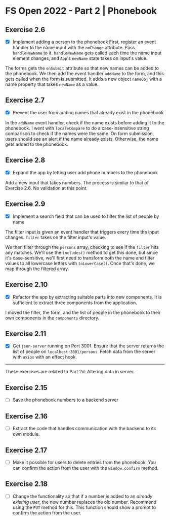 # FS Open 2022 - Part 2 | Phonebook

## Exercise 2.6

- [x] Implement adding a person to the phonebook
      First, register an event handler to the name input with the `onChange` attribute. Pass `handleNewName` to it. `handleNewName` gets called each time the name input element changes, and `App`'s `newName` state takes on input's value.

The forms gets the `onSubmit` attribute so that new names can be added to the phonebook. We then add the event handler `addName` to the form, and this gets called when the form is submitted. It adds a new object `nameObj` with a name property that takes `newName` as a value.

## Exercise 2.7

- [x] Prevent the user from adding names that already exist in the phonebook

In the `addName` event handler, check if the name exists before adding it to the phonebook. I went with `localeCompare` to do a case-insensitive string comparison to check if the names were the same. On form submission, users should see an alert if the name already exists. Otherwise, the name gets added to the phonebook.

## Exercise 2.8

- [x] Expand the app by letting user add phone numbers to the phonebook

Add a new input that takes numbers. The process is similar to that of Exercise 2.6. No validation at this point.

## Exercise 2.9

- [x] Implement a search field that can be used to filter the list of people by name

The filter input is given an event handler that triggers every time the input changes. `filter` takes on the filter input's value.

We then filter through the `persons` array, checking to see if the `filter` hits any matches. We'll use the `includes()` method to get this done, but since it's case-sensitive, we'll first need to transform both the name and filter values to all lowercase letters with `toLowerCase()`. Once that's done, we map through the filtered array.

## Exercise 2.10

- [x] Refactor the app by extracting suitable parts into new components. It is sufficient to extract three components from the application.

I moved the filter, the form, and the list of people in the phonebook to their own components in the `components` directory.

## Exercise 2.11

- [x] Get `json-server` running on Port 3001. Ensure that the server returns the list of people on `localhost:3001/persons`. Fetch data from the server with `axios` with an effect hook.

---

These exercises are related to Part 2d: Altering data in server.

## Exercise 2.15

- [ ] Save the phonebook numbers to a backend server

## Exercise 2.16

- [ ] Extract the code that handles communication with the backend to its own module.

## Exercise 2.17

- [ ] Make it possible for users to delete entries from the phonebook. You can confirm the action from the user with the `window.confirm` method.

## Exercise 2.18

- [ ] Change the functionality so that if a number is added to an _already existing user_, the new number replaces the old number. Recommend using the `PUT` method for this. This function should show a prompt to confirm the action from the user.
